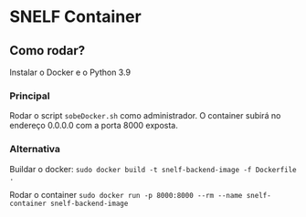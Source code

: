 # SNELF Container

## Como rodar?
Instalar o Docker e o Python 3.9

### Principal
Rodar o script `sobeDocker.sh` como administrador.
O container subirá no endereço 0.0.0.0 com a porta 8000 exposta.

### Alternativa
Buildar o docker:
`sudo docker build -t snelf-backend-image -f Dockerfile .`

Rodar o container
`sudo docker run -p 8000:8000 --rm --name snelf-container snelf-backend-image`
